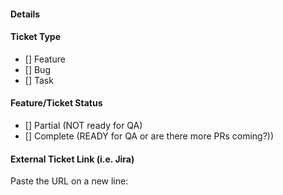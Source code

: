 #### Details
#### Ticket Type
		  
- [] Feature
- [] Bug
- [] Task
		  
#### Feature/Ticket Status

- [] Partial (NOT ready for QA)
- [] Complete (READY for QA or are there more PRs coming?))

#### External Ticket Link (i.e. Jira)

Paste the URL on a new line:
